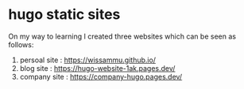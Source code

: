 # hugo static sites 
On my way to learning I created three websites which can be seen as follows:
1. persoal site : https://wissammu.github.io/  
2. blog site : https://hugo-website-1ak.pages.dev/
3. company site : https://company-hugo.pages.dev/
